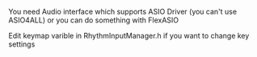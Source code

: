 You need Audio interface which supports ASIO Driver (you can't use ASIO4ALL)
or you can do something with FlexASIO

Edit keymap varible in RhythmInputManager.h if you want to change key settings
